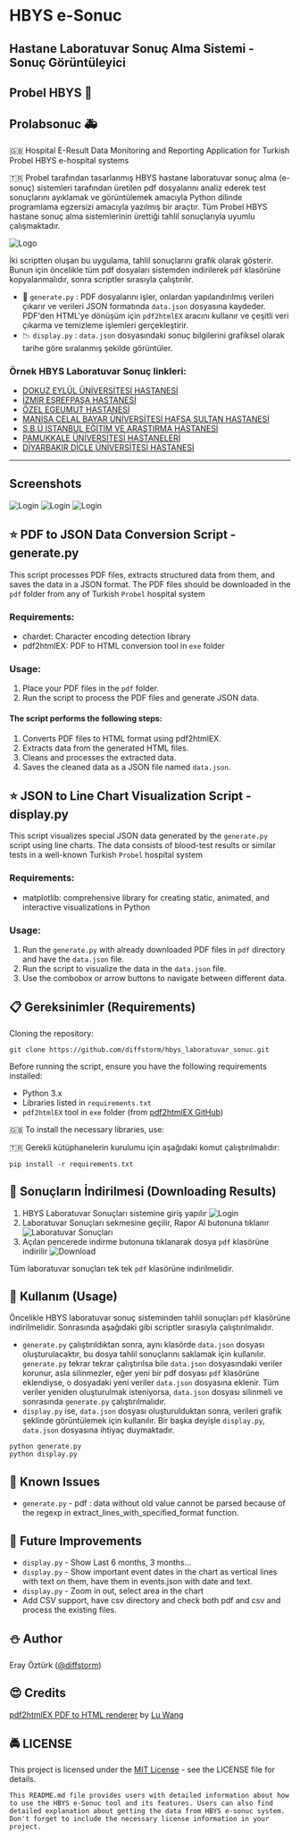 # HBYS e-Sonuc
## Hastane Laboratuvar Sonuç Alma Sistemi - Sonuç Görüntüleyici
## Probel HBYS :hospital:
## Prolabsonuc :ambulance:

:uk: Hospital E-Result Data Monitoring and Reporting Application for Turkish Probel HBYS e-hospital systems

:tr: Probel tarafından tasarlanmış HBYS hastane laboratuvar sonuç alma (e-sonuç) sistemleri tarafından üretilen pdf dosyalarını analiz ederek test sonuçlarını ayıklamak ve görüntülemek amacıyla Python dilinde programlama egzersizi amacıyla yazılmış bir araçtır.
Tüm Probel HBYS hastane sonuç alma sistemlerinin ürettiği tahlil sonuçlarıyla uyumlu çalışmaktadır.

<img align="center" src="screenshot/logo.png" alt="Logo">

İki scriptten oluşan bu uygulama, tahlil sonuçlarını grafik olarak gösterir. Bunun için öncelikle tüm pdf dosyaları sistemden indirilerek `pdf` klasörüne kopyalanmalıdır, sonra scriptler sırasıyla çalıştırılır.
- :hospital: `generate.py` : PDF dosyalarını işler, onlardan yapılandırılmış verileri çıkarır ve verileri JSON formatında `data.json` dosyasına kaydeder. PDF'den HTML'ye dönüşüm için `pdf2htmlEX` aracını kullanır ve çeşitli veri çıkarma ve temizleme işlemleri gerçekleştirir.
- :chart_with_downwards_trend: `display.py`  : `data.json` dosyasındaki sonuç bilgilerini grafiksel olarak tarihe göre sıralanmış şekilde görüntüler.

### Örnek HBYS Laboratuvar Sonuç linkleri:
- [DOKUZ EYLÜL ÜNİVERSİTESİ HASTANESİ](https://e-hastane.deu.edu.tr/hastane/laboratuar/)
- [İZMİR EŞREFPAŞA HASTANESİ](https://hbys.izmir.bel.tr/LABSONUC)
- [ÖZEL EGEUMUT HASTANESİ](http://195.87.67.254/ProLabSonuc)
- [MANİSA CELAL BAYAR ÜNİVERSİTESİ HAFSA SULTAN HASTANESİ](https://labsonuc.mcbu.edu.tr)
- [S.B.Ü İSTANBUL EĞİTİM VE ARAŞTIRMA HASTANESİ](https://istanbuleah.istanbulsaglik.gov.tr/prolabsonuc)
- [PAMUKKALE ÜNİVERSİTESİ HASTANELERİ](https://hbys.pau.edu.tr/ProLABSONUC/Home/Login)
- [DİYARBAKIR DİCLE ÜNİVERSİTESİ HASTANESİ](http://hbys.dicle.edu.tr/ProLABSONUC/Home/Login)

---

## Screenshots
![Login](screenshot/ss1.png)
![Login](screenshot/ss2.png)
![Login](screenshot/ss3.png)

## :star: PDF to JSON Data Conversion Script - generate.py
This script processes PDF files, extracts structured data from them, and saves the data in a JSON format.
The PDF files should be downloaded in the `pdf` folder from any of Turkish `Probel` hospital system

### Requirements:
- chardet: Character encoding detection library
- pdf2htmlEX: PDF to HTML conversion tool in `exe` folder

### Usage:
1. Place your PDF files in the `pdf` folder.
2. Run the script to process the PDF files and generate JSON data.

#### The script performs the following steps:
1. Converts PDF files to HTML format using pdf2htmlEX.
2. Extracts data from the generated HTML files.
3. Cleans and processes the extracted data.
4. Saves the cleaned data as a JSON file named `data.json`.

## :star: JSON to Line Chart Visualization Script - display.py
This script visualizes special JSON data generated by the `generate.py` script using line charts.
The data consists of blood-test results or similar tests in a well-known Turkish `Probel` hospital system

### Requirements:
- matplotlib: comprehensive library for creating static, animated, and interactive visualizations in Python

### Usage:
1. Run the `generate.py` with already downloaded PDF files in `pdf` directory and have the `data.json` file.
2. Run the script to visualize the data in the `data.json` file.
3. Use the combobox or arrow buttons to navigate between different data.

## 📋 Gereksinimler (Requirements)
Cloning the repository:
```
git clone https://github.com/diffstorm/hbys_laboratuvar_sonuc.git
```

Before running the script, ensure you have the following requirements installed:
- Python 3.x
- Libraries listed in `requirements.txt`
- `pdf2htmlEX` tool in `exe` folder (from [pdf2htmlEX GitHub](https://github.com/coolwanglu/pdf2htmlEX/wiki/Download))

:uk: To install the necessary libraries, use:

:tr: Gerekli kütüphanelerin kurulumu için aşağıdaki komut çalıştırılmalıdır:
```
pip install -r requirements.txt
```

## :floppy_disk: Sonuçların İndirilmesi (Downloading Results)
1. HBYS Laboratuvar Sonuçları sistemine giriş yapılır
![Login](screenshot/login.png)
2. Laboratuvar Sonuçları sekmesine geçilir, Rapor Al butonuna tıklanır
![Laboratuvar Sonuçları](screenshot/labsonuc.png)
3. Açılan pencerede indirme butonuna tıklanarak dosya `pdf` klasörüne indirilir
![Download](screenshot/downloadpdf.png)

Tüm laboratuvar sonuçları tek tek `pdf` klasörüne indirilmelidir.

## :syringe: Kullanım (Usage)
Öncelikle HBYS laboratuvar sonuç sisteminden tahlil sonuçları `pdf` klasörüne indirilmelidir.
Sonrasında aşağıdaki gibi scriptler sırasıyla çalıştırılmalıdır.
- `generate.py` çalıştırıldıktan sonra, aynı klasörde `data.json` dosyası oluşturulacaktır, bu dosya tahlil sonuçlarını saklamak için kullanılır. `generate.py` tekrar tekrar çalıştırılsa bile `data.json` dosyasındaki veriler korunur, asla silinmezler, eğer yeni bir pdf dosyası `pdf` klasörüne eklendiyse, o dosyadaki yeni veriler `data.json` dosyasına eklenir. Tüm veriler yeniden oluşturulmak isteniyorsa, `data.json` dosyası silinmeli ve sonrasında `generate.py` çalıştırılmalıdır.
- `display.py` ise, `data.json` dosyası oluşturulduktan sonra, verileri grafik şeklinde görüntülemek için kullanılır. Bir başka deyişle `display.py`, `data.json` dosyasına ihtiyaç duymaktadır.
```
python generate.py
python display.py
```

## :bug: Known Issues
- `generate.py` - pdf : data without old value cannot be parsed because of the regexp in extract_lines_with_specified_format function.

## :pill: Future Improvements
- `display.py` - Show Last 6 months, 3 months...
- `display.py` - Show important event dates in the chart as vertical lines with text on them, have them in events.json with date and text.
- `display.py` - Zoom in out, select area in the chart
- Add CSV support, have csv directory and check both pdf and csv and process the existing files.

## :snowman: Author
Eray Öztürk ([@diffstorm](https://github.com/diffstorm))

## :heart_eyes: Credits
[pdf2htmlEX PDF to HTML renderer](https://github.com/coolwanglu/pdf2htmlEX) by [Lu Wang](https://github.com/coolwanglu)

## 🚔 LICENSE
This project is licensed under the [MIT License](LICENSE) - see the LICENSE file for details.

```
This README.md file provides users with detailed information about how to use the HBYS e-Sonuc tool and its features. Users can also find detailed explanation about getting the data from HBYS e-sonuc system. Don't forget to include the necessary license information in your project.
```
